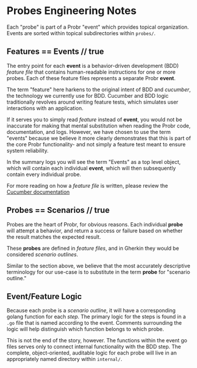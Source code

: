 # Probes Engineering Notes

Each "probe" is part of a Probr "event" which provides topical organization. Events are sorted within topical subdirectories within `probes/`.

## Features == Events // true

The entry point for each **event** is a behavior-driven development (BDD) _feature file_ that contains human-readable instructions for one or more probes.  Each of these feature files represents a separate Probr **event**.

The term "feature" here harkens to the original intent of BDD and _cucumber_, the technology we currently use for BDD. Cucumber and BDD logic traditionally revolves around writing feature tests, which simulates user interactions with an application.

If it serves you to simply read _feature_ instead of **event**, you would not be inaccurate for making that mental substitution when reading the Probr code, documentation, and logs. However, we have chosen to use the term "events" because we believe it more clearly demonstrates that this is part of the core Probr functionality- and not simply a feature test meant to ensure system reliability.

In the summary logs you will see the term "Events" as a top level object, which will contain each individual **event**, which will then subsequently contain every individual probe.

For more reading on how a _feature file_ is written, please review the [Cucumber documentation](https://cucumber.io/docs/gherkin/reference/)

## Probes == Scenarios // true

Probes are the heart of Probr, for obvious reasons. Each individual **probe** will attempt a behavior, and return a success or failure based on whether the result matches the expected result.

These **probes** are defined in _feature files_, and in Gherkin they would be considered _scenario outlines_.

Similar to the section above, we believe that the most accurately descriptive terminology for our use-case is to substitute in the term **probe** for "scenario outline."

## Event/Feature Logic

Because each probe is a _scenario outline_, it will have a corresponding golang function for each _step_.
 The primary logic for the steps is found in a `.go` file that is named according to the event. Comments surrounding the logic will help distinguish which function belongs to which probe.

This is not the end of the story, however. The functions within the event go files serves only to connect internal functionality with the BDD step. The complete, object-oriented, auditable logic for each probe will live in an appropriately named directory within `internal/`.
